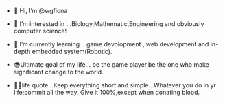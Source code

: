 - 👋 Hi, I’m @wgfiona
- 👀 I’m interested in ...Biology,Mathematic,Engineering and obviously computer science!
- 🌱 I’m currently learning ...game devolopment , web development and in-depth embedded system(Robotic).
- 😎Ultimate goal of my life... be the game player,be the one who make significant change to the world.

- 🐱‍🐉life quote...Keep everything short and simple...Whatever you do in yr life;commit all the way. Give it 100%,except when donating blood.
<!---
wgfiona/wgfiona is a ✨ special ✨ repository because its `README.md` (this file) appears on your GitHub profile.
You can click the Preview link to take a look at your changes.
--->
